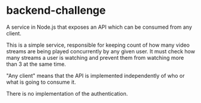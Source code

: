 # backend-challenge

A service in Node.js that exposes an API which can be consumed from any client.

This is a simple service, responsible for keeping count of how many video streams are being played concurrently by any given user. It must check how many streams a user is watching and prevent them from watching more than 3 at the same time.

"Any client" means that the API is implemented independently
of who or what is going to consume it.

There is no implementation of the authentication.